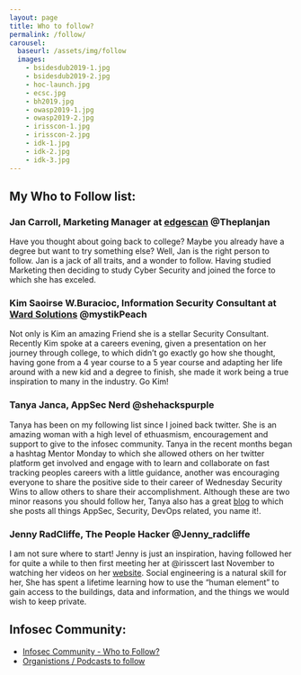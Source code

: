 ```yaml
---
layout: page
title: Who to follow?
permalink: /follow/
carousel:
  baseurl: /assets/img/follow
  images:
    - bsidesdub2019-1.jpg
    - bsidesdub2019-2.jpg
    - hoc-launch.jpg
    - ecsc.jpg
    - bh2019.jpg
    - owasp2019-1.jpg
    - owasp2019-2.jpg
    - irisscon-1.jpg
    - irisscon-2.jpg
    - idk-1.jpg
    - idk-2.jpg
    - idk-3.jpg
---
```

## My Who to Follow list:
### Jan Carroll, Marketing Manager at [edgescan](https://www.edgescan.com) @Theplanjan
Have you thought about going back to college? Maybe you already have a degree but want to try something else? Well, Jan is the right person to follow. Jan is a jack of all traits, and a wonder to follow. Having studied Marketing then deciding to study Cyber Security and joined the force to which she has exceled. 

### Kim Saoirse W.Buracioc, Information Security Consultant at [Ward Solutions](https://ward.ie) @mystikPeach
Not only is Kim an amazing Friend she is a stellar Security Consultant. Recently Kim spoke at a careers evening, given a presentation on her journey through college, to which didn’t go exactly go how she thought, having gone from a 4 year course to a 5 year course and adapting her life around with a new kid and a degree to finish, she made it work being a true inspiration to many in the industry. Go Kim! 
 
### Tanya Janca, AppSec Nerd @shehackspurple
Tanya has been on my following list since I joined back twitter. She is an amazing woman with a high level of ethuasmism, encouragement and support to give to the infosec community. Tanya in the recent months began a hashtag Mentor Monday to which she allowed others on her twitter platform get involved and engage with to learn and collaborate on fast tracking peoples careers with a little guidance, another was encouraging everyone to share the positive side to their career of Wednesday Security Wins to allow others to share their accomplishment. Although these are two minor reasons you should follow her, Tanya also has a great [blog](https://dev.to/shehackspurple) to which she posts all things AppSec, Security, DevOps related,  you name it!. 
 
### Jenny RadCliffe, The People Hacker @Jenny_radcliffe
I am not sure where to start! Jenny is just an inspiration, having followed her for quite a while to then first meeting her at @irisscert last November to watching her videos on her [website](https://humanfactorsecurity.co.uk/video/). Social engineering is a natural skill for her, She has spent a lifetime learning how to use the “human element” to gain access to the buildings, data and information, and the things we would wish to keep private.

## Infosec Community:
- [Infosec Community - Who to Follow?](/whotofollowcom.md/)
- [Organistions / Podcasts to follow](/followorg.md/)
